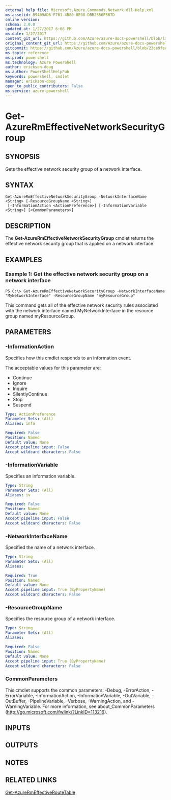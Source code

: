 ```yaml
---
external help file: Microsoft.Azure.Commands.Network.dll-Help.xml
ms.assetid: B9409AD6-F761-4B80-8E08-DBB2356F567D
online version: 
schema: 2.0.0
updated_at: 1/27/2017 6:06 PM
ms.date: 1/27/2017
content_git_url: https://github.com/Azure/azure-docs-powershell/blob/live/azureps-cmdlets-docs/ResourceManager/AzureRM.Network/v3.3.0/Get-AzureRmEffectiveNetworkSecurityGroup.md
original_content_git_url: https://github.com/Azure/azure-docs-powershell/blob/live/azureps-cmdlets-docs/ResourceManager/AzureRM.Network/v3.3.0/Get-AzureRmEffectiveNetworkSecurityGroup.md
gitcommit: https://github.com/Azure/azure-docs-powershell/blob/23ce9feab30627349c6bab53ab057520085412e0/azureps-cmdlets-docs/ResourceManager/AzureRM.Network/v3.3.0/Get-AzureRmEffectiveNetworkSecurityGroup.md
ms.topic: reference
ms.prod: powershell
ms.technology: Azure PowerShell
author: erickson-doug
ms.author: PowerShellHelpPub
keywords: powershell, cmdlet
manager: erickson-doug
open_to_public_contributors: False
ms.service: azure-powershell
---
```


# Get-AzureRmEffectiveNetworkSecurityGroup

## SYNOPSIS
Gets the effective network security group of a network interface.

## SYNTAX

```
Get-AzureRmEffectiveNetworkSecurityGroup -NetworkInterfaceName <String> [-ResourceGroupName <String>]
 [-InformationAction <ActionPreference>] [-InformationVariable <String>] [<CommonParameters>]
```

## DESCRIPTION
The **Get-AzureRmEffectiveNetworkSecurityGroup** cmdlet returns the effective network security group that is applied on a network interface.

## EXAMPLES

### Example 1: Get the effective network security group on a network interface
```
PS C:\> Get-AzureRmEffectiveNetworkSecurityGroup -NetworkInterfaceName "MyNetworkInterface" -ResourceGroupName "myResourceGroup"
```

This command gets all of the effective network security rules associated with the network interface named MyNetworkInterface in the resource group named myResourceGroup.

## PARAMETERS

### -InformationAction
Specifies how this cmdlet responds to an information event.

The acceptable values for this parameter are:

- Continue
- Ignore
- Inquire
- SilentlyContinue
- Stop
- Suspend

```yaml
Type: ActionPreference
Parameter Sets: (All)
Aliases: infa

Required: False
Position: Named
Default value: None
Accept pipeline input: False
Accept wildcard characters: False
```

### -InformationVariable
Specifies an information variable.

```yaml
Type: String
Parameter Sets: (All)
Aliases: iv

Required: False
Position: Named
Default value: None
Accept pipeline input: False
Accept wildcard characters: False
```

### -NetworkInterfaceName
Specified the name of a network interface.

```yaml
Type: String
Parameter Sets: (All)
Aliases: 

Required: True
Position: Named
Default value: None
Accept pipeline input: True (ByPropertyName)
Accept wildcard characters: False
```

### -ResourceGroupName
Specifies the resource group of a network interface.

```yaml
Type: String
Parameter Sets: (All)
Aliases: 

Required: False
Position: Named
Default value: None
Accept pipeline input: True (ByPropertyName)
Accept wildcard characters: False
```

### CommonParameters
This cmdlet supports the common parameters: -Debug, -ErrorAction, -ErrorVariable, -InformationAction, -InformationVariable, -OutVariable, -OutBuffer, -PipelineVariable, -Verbose, -WarningAction, and -WarningVariable. For more information, see about_CommonParameters (http://go.microsoft.com/fwlink/?LinkID=113216).

## INPUTS

## OUTPUTS

## NOTES

## RELATED LINKS

[Get-AzureRmEffectiveRouteTable](xref:ResourceManager/AzureRM.Network/v3.3.0/Get-AzureRmEffectiveRouteTable.md)


